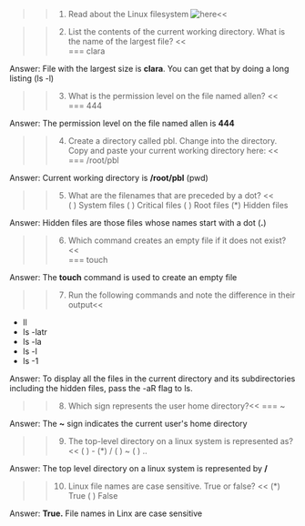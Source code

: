 >>1. Read about the Linux filesystem ![here](https://www.javatpoint.com/linux-file-system)<<

>>2. List the contents of the current working directory. What is the name of the largest file? <<  
=== clara
  
Answer: File with the largest size is **clara**. You can get that by doing a long listing (ls -l)  

>>3. What is the permission level on the file named allen? <<  
=== 444  
  
Answer: The permission level on the file named allen is **444**  
   
>>4. Create a directory called pbl. Change into the directory. Copy and paste your current working directory here: <<  
=== /root/pbl
  
Answer: Current working directory is **/root/pbl** (pwd)  

>>5. What are the filenames that are preceded by a dot? <<  
( ) System files
( ) Critical files
( ) Root files
(*) Hidden files
  
Answer: Hidden files are those files whose names start with a dot (**.**)  
  
>>6. Which command creates an empty file if it does not exist? <<  
=== touch
  
Answer: The **touch** command is used to create an empty file  
  
>>7. Run the following commands and note the difference in their output<<
- ll
- ls -latr
- ls -la
- ls -l
- ls -1
  
Answer: To display all the files in the current directory and its subdirectories including the hidden files, pass the -aR flag to ls.  
  
>>8. Which sign represents the user home directory?<<
=== ~
  
Answer: The **~** sign indicates the current user's home directory  
  
>>9. The top-level directory on a linux system is represented as? <<
( ) -
(*) /
( ) ~
( ) ..
  
Answer: The top level directory on a linux system is represented by **/**
  
>>10. Linux file names are case sensitive. True or false? <<
(*) True
( ) False
  
Answer: **True.** File names in Linx are case sensitive